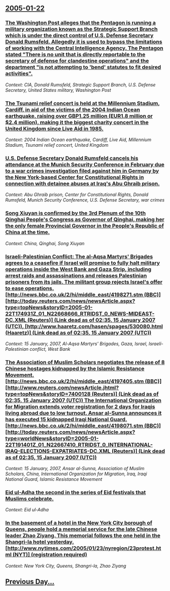 ## [2005-01-22](/news/2005/01/22/index.md)

### [ The Washington Post alleges that the Pentagon is running a military organization known as the Strategic Support Branch which is under the direct control of U.S. Defense Secretary Donald Rumsfeld. Allegedly it is used to bypass the limitations of working with the Central Intelligence Agency. The Pentagon stated "There is no unit that is directly reportable to the secretary of defense for clandestine operations" and the department "is not attempting to 'bend' statutes to fit desired activities". ](/news/2005/01/22/the-washington-post-alleges-that-the-pentagon-is-running-a-military-organization-known-as-the-strategic-support-branch-which-is-under-the-d.md)
_Context: CIA, Donald Rumsfeld, Strategic Support Branch, U.S. Defense Secretary, United States military, Washington Post_

### [ The Tsunami relief concert is held at the Millennium Stadium, Cardiff, in aid of the victims of the 2004 Indian Ocean earthquake, raising over GBP1.25 million (EUR1.8 million or $2.4 million), making it the biggest charity concert in the United Kingdom since Live Aid in 1985. ](/news/2005/01/22/the-tsunami-relief-concert-is-held-at-the-millennium-stadium-cardiff-in-aid-of-the-victims-of-the-2004-indian-ocean-earthquake-raising-o.md)
_Context: 2004 Indian Ocean earthquake, Cardiff, Live Aid, Millennium Stadium, Tsunami relief concert, United Kingdom_

### [ U.S. Defense Secretary Donald Rumsfeld cancels his attendance at the Munich Security Conference in February due to a war crimes investigation filed against him in Germany by the New York-based Center for Constitutional Rights in connection with detainee abuses at Iraq's Abu Ghraib prison. ](/news/2005/01/22/u-s-defense-secretary-donald-rumsfeld-cancels-his-attendance-at-the-munich-security-conference-in-february-due-to-a-war-crimes-investigati.md)
_Context: Abu Ghraib prison, Center for Constitutional Rights, Donald Rumsfeld, Munich Security Conference, U.S. Defense Secretary, war crimes_

### [ Song Xiuyan is confirmed by the 3rd Plenum of the 10th Qinghai People's Congress as Governor of Qinghai, making her the only female Provincial Governor in the People's Republic of China at the time. ](/news/2005/01/22/song-xiuyan-is-confirmed-by-the-3rd-plenum-of-the-10th-qinghai-people-s-congress-as-governor-of-qinghai-making-her-the-only-female-provinc.md)
_Context: China, Qinghai, Song Xiuyan_

### [ Israeli-Palestinian Conflict: The al-Aqsa Martyrs' Brigades agrees to a ceasefire if Israel will promise to fully halt military operations inside the West Bank and Gaza Strip, including arrest raids and assassinations and releases Palestinian prisoners from its jails. The militant group rejects Israel's offer to ease operations. [http://news.bbc.co.uk/2/hi/middle_east/4198271.stm (BBC)] [http://today.reuters.com/news/newsArticle.aspx?type=topNews&storyID=2005-01-22T174931Z_01_N22668666_RTRIDST_0_NEWS-MIDEAST-DC.XML (Reuters)] (Link dead as of 02:35, 15 January 2007 (UTC)), [http://www.haaretz.com/hasen/spages/530080.html (Haaretz)] (Link dead as of 02:35, 15 January 2007 (UTC))](/news/2005/01/22/israeli-palestinian-conflict-the-al-aqsa-martyrs-brigades-agrees-to-a-ceasefire-if-israel-will-promise-to-fully-halt-military-operations.md)
_Context: 15 January, 2007, Al-Aqsa Martyrs' Brigades, Gaza, Israel, Israeli-Palestinian conflict, West Bank_

### [ The Association of Muslim Scholars negotiates the release of 8 Chinese hostages kidnapped by the Islamic Resistance Movement. [http://news.bbc.co.uk/2/hi/middle_east/4197405.stm (BBC)] [http://www.reuters.com/newsArticle.jhtml?type=topNews&storyID=7400128 (Reuters)] (Link dead as of 02:35, 15 January 2007 (UTC)) The International Organization for Migration extends voter registration for 2 days for Iraqis living abroad due to low turnout. Ansar al-Sunna announces it has executed 15 kidnapped Iraqi National Guard. [http://news.bbc.co.uk/2/hi/middle_east/4198071.stm (BBC)] [http://today.reuters.com/news/newsArticle.aspx?type=worldNews&storyID=2005-01-22T191401Z_01_N22667410_RTRIDST_0_INTERNATIONAL-IRAQ-ELECTIONS-EXPATRIATES-DC.XML (Reuters)] (Link dead as of 02:35, 15 January 2007 (UTC))](/news/2005/01/22/the-association-of-muslim-scholars-negotiates-the-release-of-8-chinese-hostages-kidnapped-by-the-islamic-resistance-movement-http-news.md)
_Context: 15 January, 2007, Ansar al-Sunna, Association of Muslim Scholars, China, International Organization for Migration, Iraq, Iraqi National Guard, Islamic Resistance Movement_

### [ Eid ul-Adha the second in the series of Eid festivals that Muslims celebrate.](/news/2005/01/22/eid-ul-adha-the-second-in-the-series-of-eid-festivals-that-muslims-celebrate.md)
_Context: Eid ul-Adha_

### [ In the basement of a hotel in the New York City borough of Queens, people hold a memorial service for the late Chinese leader Zhao Ziyang. This memorial follows the one held in the Shangri-la hotel yesterday. [http://www.nytimes.com/2005/01/23/nyregion/23protest.html (NYT)] (registration required)](/news/2005/01/22/in-the-basement-of-a-hotel-in-the-new-york-city-borough-of-queens-people-hold-a-memorial-service-for-the-late-chinese-leader-zhao-ziyang.md)
_Context: New York City, Queens, Shangri-la, Zhao Ziyang_

## [Previous Day...](/news/2005/01/21/index.md)

